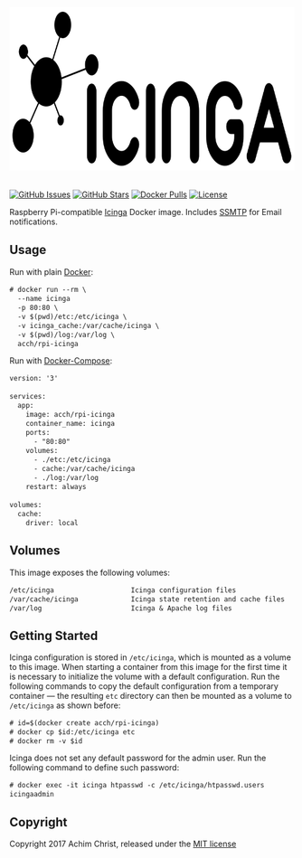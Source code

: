 <div align="center">
  <br>
  <img src="icinga.png" alt="Icinga logo" width="800" height="289">
  <br>
  <br>
</div>

[![GitHub Issues](https://img.shields.io/github/issues/acch/rpi-icinga.svg)](https://github.com/acch/rpi-icinga/issues) [![GitHub Stars](https://img.shields.io/github/stars/acch/rpi-icinga.svg?label=github%20%E2%98%85)](https://github.com/acch/rpi-icinga/) [![Docker Pulls](https://img.shields.io/docker/pulls/acch/rpi-icinga.svg)](https://hub.docker.com/r/acch/rpi-icinga/) [![License](https://img.shields.io/github/license/acch/rpi-icinga.svg)](LICENSE)

Raspberry Pi-compatible [Icinga](http://docs.icinga.com/latest/en/) Docker image. Includes [SSMTP](https://linux.die.net/man/8/ssmtp) for Email notifications.

## Usage

Run with plain [Docker](https://docs.docker.com/engine/reference/run):

```
# docker run --rm \
  --name icinga
  -p 80:80 \
  -v $(pwd)/etc:/etc/icinga \
  -v icinga_cache:/var/cache/icinga \
  -v $(pwd)/log:/var/log \
  acch/rpi-icinga
```

Run with [Docker-Compose](https://docs.docker.com/compose/compose-file):

```
version: '3'

services:
  app:
    image: acch/rpi-icinga
    container_name: icinga
    ports:
      - "80:80"
    volumes:
      - ./etc:/etc/icinga
      - cache:/var/cache/icinga
      - ./log:/var/log
    restart: always

volumes:
  cache:
    driver: local
```

## Volumes

This image exposes the following volumes:

```
/etc/icinga                   Icinga configuration files
/var/cache/icinga             Icinga state retention and cache files
/var/log                      Icinga & Apache log files
```

## Getting Started

Icinga configuration is stored in `/etc/icinga`, which is mounted as a volume to this image. When starting a container from this image for the first time it is necessary to initialize the volume with a default configuration. Run the following commands to copy the default configuration from a temporary container &mdash; the resulting `etc` directory can then be mounted as a volume to `/etc/icinga` as shown before:

```
# id=$(docker create acch/rpi-icinga)
# docker cp $id:/etc/icinga etc
# docker rm -v $id
```

Icinga does not set any default password for the admin user. Run the following command to define such password:

```
# docker exec -it icinga htpasswd -c /etc/icinga/htpasswd.users icingaadmin
```

## Copyright

Copyright 2017 Achim Christ, released under the [MIT license](LICENSE)
